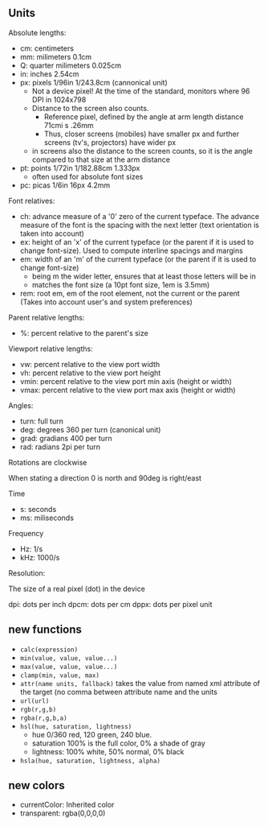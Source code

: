 ## Units

Absolute lengths:

- cm: centimeters
- mm: milimeters 0.1cm
- Q: quarter milimeters 0.025cm
- in: inches 2.54cm
- px: pixels 1/96in 1/243.8cm (cannonical unit)
  - Not a device pixel! At the time of the standard, monitors where 96 DPI in 1024x798
  - Distance to the screen also counts.
    - Reference pixel, defined by the angle at arm length distance 71cmi s .26mm
    - Thus, closer screens (mobiles) have smaller px and further screens (tv's, projectors) have wider px
  - in screens also the distance to the screen counts, so it is the angle compared to that size at the arm distance
- pt: points 1/72in 1/182.88cm 1.333px
  - often used for absolute font sizes
- pc: picas 1/6in 16px 4.2mm

Font relatives:

- ch: advance measure of a '0' zero of the current typeface. The advance measure of the font is the spacing with the next letter (text orientation is taken into account)
- ex: height of an 'x' of the current typeface (or the parent if it is used to change font-size).  Used to compute interline spacings and margins
- em: width of an 'm' of the current typeface  (or the parent if it is used to change font-size)
  - being m the wider letter, ensures that at least those letters will be in
  - matches the font size (a 10pt font size, 1em is 3.5mm)
- rem: root em, em of the root element, not the current or the parent (Takes into account user's and system preferences)

Parent relative lengths:

- %: percent relative to the parent's size

Viewport relative lengths:

- vw: percent relative to the view port width
- vh: percent relative to the view port height
- vmin: percent relative to the view port min axis (height or width)
- vmax: percent relative to the view port max axis (height or width)

Angles:

- turn: full turn
- deg: degrees 360 per turn (canonical unit)
- grad: gradians 400 per turn
- rad: radians 2pi per turn

Rotations are clockwise

When stating a direction 0 is north and 90deg is right/east

Time

- s: seconds
- ms: miliseconds

Frequency

- Hz: 1/s
- kHz: 1000/s


Resolution:

The size of a real pixel (dot) in the device

dpi: dots per inch
dpcm: dots per cm
dppx: dots per pixel unit


## new functions

- `calc(expression)`
- `min(value, value, value...)`
- `max(value, value, value...)`
- `clamp(min, value, max)`
- `attr(name units, fallback)` takes the value from named xml attribute of the target (no comma between attribute name and the units
- `url(url)`
- `rgb(r,g,b)`
- `rgba(r,g,b,a)`
- `hsl(hue, saturation, lightness)`
  - hue 0/360 red, 120 green, 240 blue.
  - saturation 100% is the full color, 0% a shade of gray
  - lightness: 100% white, 50% normal, 0% black
- `hsla(hue, saturation, lightness, alpha)`

## new colors

- currentColor: Inherited color
- transparent: rgba(0,0,0,0)






